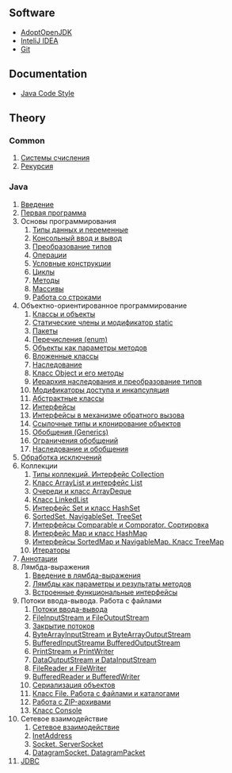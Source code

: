 ## Software
- [AdoptOpenJDK](https://adoptopenjdk.net/)
- [InteliJ IDEA](https://www.jetbrains.com)
- [Git](https://git-scm.com/)


## Documentation
- [Java Code Style](java-code-style)


## Theory
### Common
1. [Системы счисления](number-systems)
1. [Рекурсия](recursion)


### Java
1. [Введение](intro-to-java)
1. [Первая программа](first-program-with-java)
1. Основы программирования
    1. [Типы данных и переменные](data-types-and-variables)
    1. [Консольный ввод и вывод](standard-streams)
    1. [Преобразование типов](base-data-type-conversions)
    1. [Операции](operations)
    1. [Условные конструкции](conditional-constructions)
    1. [Циклы](loops)
    1. [Методы](methods)
    1. [Массивы](arrays)
    1. [Работа со строками](strings)
1. Объектно-ориентированное программирование
    1. [Классы и объекты](классы-и-объекты)
    1. [Статические члены и модификатор static](статические-члены-и-модификатор-static)
    1. [Пакеты](пакеты)
    1. [Перечисления (enum)](перечисления-(enum))
    1. [Объекты как параметры методов](объекты-как-параметры-методов)
    1. [Вложенные классы](вложенные-классы)
    1. [Наследование](наследование)
    1. [Класс Object и его методы](класс-object-и-его-методы)
    1. [Иерархия наследования и преобразование типов](иерархия-наследования-и-преобразование-типов)
    1. [Модификаторы доступа и инкапсуляция](модификаторы-доступа-и-инкапсуляция)
    1. [Абстрактные классы](абстрактные-классы)
    1. [Интерфейсы](интерфейсы)
    1. [Интерфейсы в механизме обратного вызова](интерфейсы-в-механизме-обратного-вызова)
    1. [Ссылочные типы и клонирование объектов](ссылочные-типы-и-клонирование-объектов)
    1. [Обобщения (Generics)](обобщения-(generics))
    1. [Ограничения обобщений](ограничения-обобщений)
    1. [Наследование и обобщения](наследование-и-обобщения)
1. [Обработка исключений](exception-handling)
1. Коллекции
    1. [Типы коллекций. Интерфейс Collection](типы-коллекций.-интерфейс-collection)
    1. [Класс ArrayList и интерфейс List](класс-arraylist-и-интерфейс-list)
    1. [Очереди и класс ArrayDeque](очереди-и-класс-arraydeque)
    1. [Класс LinkedList](класс-linkedlist)
    1. [Интерфейс Set и класс HashSet](интерфейс-set-и-класс-hashset)
    1. [SortedSet, NavigableSet, TreeSet](sortedset,-navigableset,-treeset)
    1. [Интерфейсы Comparable и Comporator. Сортировка](интерфейсы-comparable-и-comparator.-сортировка)
    1. [Интерфейс Map и класс HashMap](интерфейс-map-и-класс-hashmap)
    1. [Интерфейсы SortedMap и NavigableMap. Класс TreeMap](интерфейсы-sortedmap-и-navigablemap.-класс-treemap)
    1. [Итераторы](итераторы)
1. [Аннотации](аннотации)
1. Лямбда-выражения
    1. [Введение в лямбда-выражения](введение-в-лямбда-выражения)
    1. [Лямбды как параметры и результаты методов](лямбды-как-параметрыи-результаты-методов)
    1. [Встроенные функциональные интерфейсы](встроенные-функциональные-интерфейсы)
1. Потоки ввода-вывода. Работа с файлами
    1. [Потоки ввода-вывода](потоки-ввода-вывода)
    1. [FileInputStream и FileOutputStream](fileinputstream-и-fileoutputstream)
    1. [Закрытие потоков](закрытие-потоков)
    1. [ByteArrayInputStream и ByteArrayOutputStream](bytearrayinputstream-и-bytearrayoutputstream)
    1. [BufferedInputStreamи BufferedOutputStream](bufferedinputstream-и-bufferedoutputstream)
    1. [PrintStream и PrintWriter](printstream-и-printwriter)
    1. [DataOutputStream и DataInputStream](dataoutputstream-и-datainputstream)
    1. [FileReader и FileWriter](filereader-и-filewriter)
    1. [BufferedReader и BufferedWriter](bufferedreader-и-bufferedwriter)
    1. [Сериализация объектов](сериализация-объектов)
    1. [Класс File. Работа с файлами и каталогами](класс-file)
    1. [Работа с ZIP-архивами](работа-с-zip-архивами)
    1. [Класс Console](класс-console)
1. Сетевое взаимодействие
    1. [Сетевое взаимодействие](сетевое-взаимодействие)
    1. [InetAddress](inetaddress)
    1. [Socket. ServerSocket](socket.-serversocket)
    1. [DatagramSocket. DatagramPacket](datagramsocket.-datagrampacket)
1. [JDBC](jdbc)